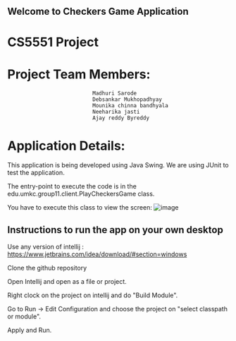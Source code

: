 ## Welcome to Checkers Game Application

#  CS5551 Project
# Project Team Members:
                               Madhuri Sarode
                               Debsankar Mukhopadhyay
                               Mounika chinna bandhyala
                               Neeharika jasti
                               Ajay reddy Byreddy


# Application Details:
This application is being developed using Java Swing. We are using JUnit to test the application.

The entry-point to execute the code is in the edu.umkc.group11.client.PlayCheckersGame class.

You have to execute this class to view the screen:
![image](https://user-images.githubusercontent.com/70332819/136845517-a82fdb4b-77c6-4fa8-b92f-94fe9dac048e.png)


## Instructions to run the app on your own desktop

Use any version of intellij : https://www.jetbrains.com/idea/download/#section=windows

Clone the github repository

Open Intellij and open as a file or project.

Right clock on the project on intellij and do "Build Module".

Go to Run -> Edit Configuration and choose the project on "select classpath or module".

Apply and Run.
 

